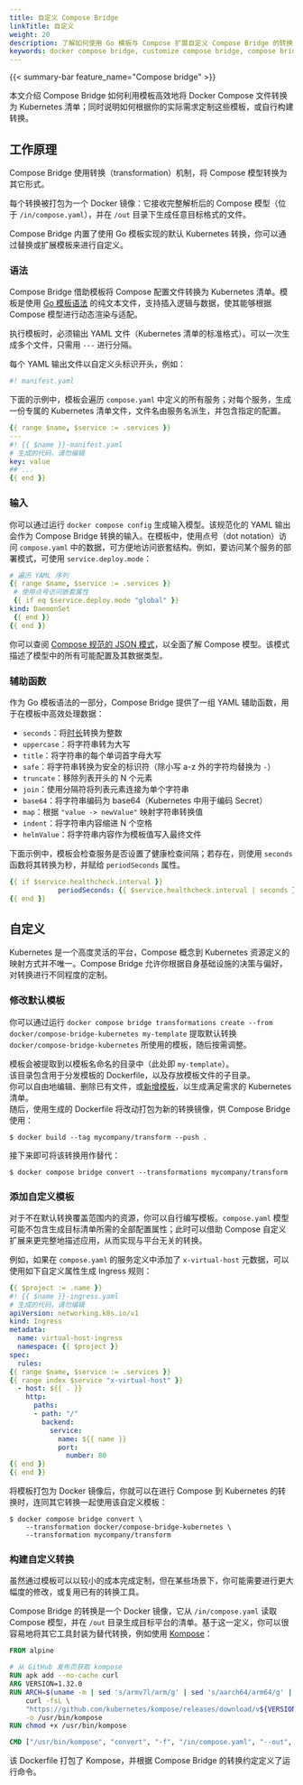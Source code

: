 ```yaml
---
title: 自定义 Compose Bridge 
linkTitle: 自定义
weight: 20
description: 了解如何使用 Go 模板与 Compose 扩展自定义 Compose Bridge 的转换
keywords: docker compose bridge, customize compose bridge, compose bridge templates, compose to kubernetes, compose bridge transformation, go templates docker
---
```


{{< summary-bar feature_name="Compose bridge" >}}

本文介绍 Compose Bridge 如何利用模板高效地将 Docker Compose 文件转换为 Kubernetes 清单；同时说明如何根据你的实际需求定制这些模板，或自行构建转换。

## 工作原理 

Compose Bridge 使用转换（transformation）机制，将 Compose 模型转换为其它形式。 

每个转换被打包为一个 Docker 镜像：它接收完整解析后的 Compose 模型（位于 `/in/compose.yaml`），并在 `/out` 目录下生成任意目标格式的文件。

Compose Bridge 内置了使用 Go 模板实现的默认 Kubernetes 转换，你可以通过替换或扩展模板来进行自定义。

### 语法

Compose Bridge 借助模板将 Compose 配置文件转换为 Kubernetes 清单。模板是使用 [Go 模板语法](https://pkg.go.dev/text/template) 的纯文本文件，支持插入逻辑与数据，使其能够根据 Compose 模型进行动态渲染与适配。

执行模板时，必须输出 YAML 文件（Kubernetes 清单的标准格式）。可以一次生成多个文件，只需用 `---` 进行分隔。

每个 YAML 输出文件以自定义头标识开头，例如：

```yaml
#! manifest.yaml
```

下面的示例中，模板会遍历 `compose.yaml` 中定义的所有服务；对每个服务，生成一份专属的 Kubernetes 清单文件，文件名由服务名派生，并包含指定的配置。

```yaml
{{ range $name, $service := .services }}
---
#! {{ $name }}-manifest.yaml
# 生成的代码，请勿编辑
key: value
## ...
{{ end }}
```

### 输入

你可以通过运行 `docker compose config` 生成输入模型。该规范化的 YAML 输出会作为 Compose Bridge 转换的输入。在模板中，使用点号（dot notation）访问 `compose.yaml` 中的数据，可方便地访问嵌套结构。例如，要访问某个服务的部署模式，可使用 `service.deploy.mode`：

 ```yaml
# 遍历 YAML 序列
{{ range $name, $service := .services }}
  # 使用点号访问嵌套属性
  {{ if eq $service.deploy.mode "global" }}
kind: DaemonSet
  {{ end }}
{{ end }}
```

你可以查阅 [Compose 规范的 JSON 模式](https://github.com/compose-spec/compose-go/blob/main/schema/compose-spec.json)，以全面了解 Compose 模型。该模式描述了模型中的所有可能配置及其数据类型。 

### 辅助函数

作为 Go 模板语法的一部分，Compose Bridge 提供了一组 YAML 辅助函数，用于在模板中高效处理数据：

- `seconds`：将[时长](/reference/compose-file/extension.md#specifying-durations)转换为整数
- `uppercase`：将字符串转为大写
- `title`：将字符串的每个单词首字母大写
- `safe`：将字符串转换为安全的标识符（除小写 a-z 外的字符均替换为 `-`）
- `truncate`：移除列表开头的 N 个元素
- `join`：使用分隔符将列表元素连接为单个字符串
- `base64`：将字符串编码为 base64（Kubernetes 中用于编码 Secret）
- `map`：根据 `"value -> newValue"` 映射字符串转换值 
- `indent`：将字符串内容缩进 N 个空格
- `helmValue`：将字符串内容作为模板值写入最终文件

下面示例中，模板会检查服务是否设置了健康检查间隔；若存在，则使用 `seconds` 函数将其转换为秒，并赋给 `periodSeconds` 属性。

```yaml
{{ if $service.healthcheck.interval }}
            periodSeconds: {{ $service.healthcheck.interval | seconds }}{{ end }}
{{ end }}
```

## 自定义

Kubernetes 是一个高度灵活的平台，Compose 概念到 Kubernetes 资源定义的映射方式并不唯一。Compose Bridge 允许你根据自身基础设施的决策与偏好，对转换进行不同程度的定制。

### 修改默认模板

你可以通过运行 `docker compose bridge transformations create --from docker/compose-bridge-kubernetes my-template` 提取默认转换 `docker/compose-bridge-kubernetes` 所使用的模板，随后按需调整。

模板会被提取到以模板名命名的目录中（此处即 `my-template`）。  
该目录包含用于分发模板的 Dockerfile，以及存放模板文件的子目录。  
你可以自由地编辑、删除已有文件，或[新增模板](#add-your-own-templates)，以生成满足需求的 Kubernetes 清单。  
随后，使用生成的 Dockerfile 将改动打包为新的转换镜像，供 Compose Bridge 使用：

```console
$ docker build --tag mycompany/transform --push .
```

接下来即可将该转换用作替代：

```console
$ docker compose bridge convert --transformations mycompany/transform 
```

### 添加自定义模板

对于不在默认转换覆盖范围内的资源，你可以自行编写模板。`compose.yaml` 模型可能不包含生成目标清单所需的全部配置属性；此时可以借助 Compose 自定义扩展来更完整地描述应用，从而实现与平台无关的转换。

例如，如果在 `compose.yaml` 的服务定义中添加了 `x-virtual-host` 元数据，可以使用如下自定义属性生成 Ingress 规则：

```yaml
{{ $project := .name }}
#! {{ $name }}-ingress.yaml
# 生成的代码，请勿编辑
apiVersion: networking.k8s.io/v1
kind: Ingress
metadata:
  name: virtual-host-ingress
  namespace: {{ $project }}
spec:
  rules:  
{{ range $name, $service := .services }}
{{ range index $service "x-virtual-host" }}
  - host: ${{ . }}
    http:
      paths:
      - path: "/"
        backend:
          service:
            name: ${{ name }}
            port:
              number: 80  
{{ end }}
{{ end }}
```

将模板打包为 Docker 镜像后，你就可以在进行 Compose 到 Kubernetes 的转换时，连同其它转换一起使用该自定义模板：

```console
$ docker compose bridge convert \
    --transformation docker/compose-bridge-kubernetes \
    --transformation mycompany/transform 
```

### 构建自定义转换

虽然通过模板可以以较小的成本完成定制，但在某些场景下，你可能需要进行更大幅度的修改，或复用已有的转换工具。

Compose Bridge 的转换是一个 Docker 镜像，它从 `/in/compose.yaml` 读取 Compose 模型，并在 `/out` 目录生成目标平台的清单。基于这一定义，你可以很容易地将其它工具封装为替代转换，例如使用 [Kompose](https://kompose.io/)：

```Dockerfile
FROM alpine

# 从 GitHub 发布页获取 kompose
RUN apk add --no-cache curl
ARG VERSION=1.32.0
RUN ARCH=$(uname -m | sed 's/armv7l/arm/g' | sed 's/aarch64/arm64/g' | sed 's/x86_64/amd64/g') && \
    curl -fsL \
    "https://github.com/kubernetes/kompose/releases/download/v${VERSION}/kompose-linux-${ARCH}" \
    -o /usr/bin/kompose
RUN chmod +x /usr/bin/kompose

CMD ["/usr/bin/kompose", "convert", "-f", "/in/compose.yaml", "--out", "/out"]
```

该 Dockerfile 打包了 Kompose，并根据 Compose Bridge 的转换约定定义了运行命令。
